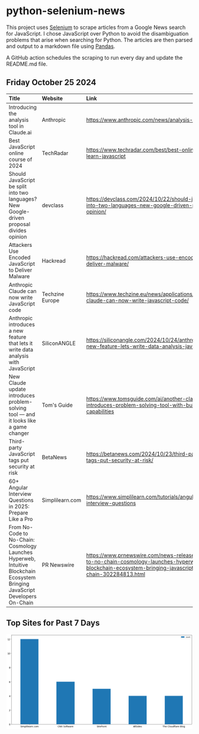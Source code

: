 # python-selenium-news

This project uses [Selenium](https://www.seleniumhq.org/) to scrape articles from a Google News search for JavaScript.
I chose JavaScript over Python to avoid the disambiguation problems that arise when searching for Python.
The articles are then parsed and output to a markdown file using [Pandas](https://pandas.pydata.org/).

A GitHub action schedules the scraping to run every day and update the README.md file.

## Friday October 25 2024


| Title                                                                                                                         | Website         | Link                                                                                                                                                                                |
|:------------------------------------------------------------------------------------------------------------------------------|:----------------|:------------------------------------------------------------------------------------------------------------------------------------------------------------------------------------|
| Introducing the analysis tool in Claude.ai                                                                                    | Anthropic       | https://www.anthropic.com/news/analysis-tool                                                                                                                                        |
| Best JavaScript online course of 2024                                                                                         | TechRadar       | https://www.techradar.com/best/best-online-courses-to-learn-javascript                                                                                                              |
| Should JavaScript be split into two languages? New Google-driven proposal divides opinion                                     | devclass        | https://devclass.com/2024/10/22/should-javascript-be-split-into-two-languages-new-google-driven-proposal-divides-opinion/                                                           |
| Attackers Use Encoded JavaScript to Deliver Malware                                                                           | Hackread        | https://hackread.com/attackers-use-encoded-javascript-to-deliver-malware/                                                                                                           |
| Anthropic Claude can now write JavaScript code                                                                                | Techzine Europe | https://www.techzine.eu/news/applications/125620/anthropic-claude-can-now-write-javascript-code/                                                                                    |
| Anthropic introduces a new feature that lets it write data analysis with JavaScript                                           | SiliconANGLE    | https://siliconangle.com/2024/10/24/anthropic-releases-new-feature-lets-write-data-analysis-javascript/                                                                             |
| New Claude update introduces problem-solving tool — and it looks like a game changer                                          | Tom's Guide     | https://www.tomsguide.com/ai/another-claude-update-introduces-problem-solving-tool-with-built-in-javascript-capabilities                                                            |
| Third-party JavaScript tags put security at risk                                                                              | BetaNews        | https://betanews.com/2024/10/23/third-party-javascript-tags-put-security-at-risk/                                                                                                   |
| 60+ Angular Interview Questions in 2025: Prepare Like a Pro                                                                   | Simplilearn.com | https://www.simplilearn.com/tutorials/angular-tutorial/angular-interview-questions                                                                                                  |
| From No-Code to No-Chain: Cosmology Launches Hyperweb, Intuitive Blockchain Ecosystem Bringing JavaScript Developers On-Chain | PR Newswire     | https://www.prnewswire.com/news-releases/from-no-code-to-no-chain-cosmology-launches-hyperweb-intuitive-blockchain-ecosystem-bringing-javascript-developers-on-chain-302284813.html |
## Top Sites for Past 7 Days

![Graph of Top Sites](https://raw.githubusercontent.com/dan-mba/python-selenium-news/main/last-week.png)
